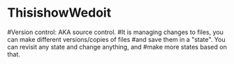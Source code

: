 # ThisishowWedoit
#Version control: AKA source control.
#It is managing changes to files, you can make different versions/copies of files
#and save them in a "state". You can revisit any state and change anything, and 
#make more states based on that.
